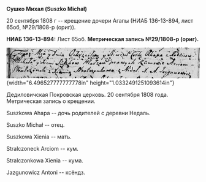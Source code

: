 **Сушко Михал (Suszko Michał)**

20 сентября 1808 г -- крещение дочери Агапы (НИАБ 136-13-894, лист 65об,
№29/1808-р (ориг)).

**НИАБ 136-13-894:** Лист 65об. **Метрическая запись №29/1808-р
(ориг).**

![](./media/150d503f8da3c3697636551720b05f2259eee0fd.png){width="6.496527777777778in"
height="1.0332491251093614in"}

Дедиловичская Покровская церковь. 20 сентября 1808 года. Метрическая
запись о крещении.

Suszkowa Ahapa -- дочь родителей с деревни Недаль.

Suszko Michał -- отец.

Suszkowa Xienia -- мать.

Stralczoneck Arciom -- кум.

Stralczonkowa Xienia -- кума.

Jazgunowicz Antoni -- ксёндз.

